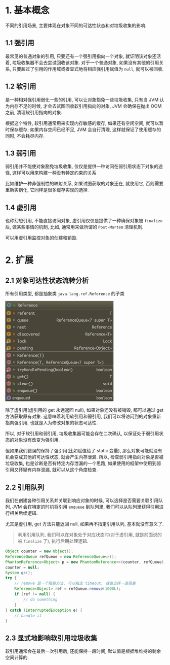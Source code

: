 # 1. 基本概念
不同的引用场景, 主要体现在对象不同的可达性状态和对垃圾收集的影响.

## 1.1 强引用
最常见的普通对象的引用, 只要还有一个强引用指向一个对象, 就证明该对象还活着, 垃圾收集器不会去尝试回收该对象. 对于一个普通对象, 如果没有其他的引用关系, 只要超过了引用的作用域或者显式地将相应强引用赋值为 `null`, 就可以被回收.

## 1.2 软引用
是一种相对强引用弱化一些的引用, 可以让对象豁免一些垃圾收集, 只有当 JVM 认为内存不足的时候, 才会去试图回收软引用指向的对象, JVM 会确保在抛出 OOM 之前, 清理软引用指向的对象.  

根据这个特性, 软引用通常用来实现内存敏感的缓存, 如果还有空闲空间, 就可以暂时保存缓存; 如果内存空间已经不足, JVM 会自行清理, 这样就保证了使用缓存的同时, 不会耗尽内存.

## 1.3 弱引用
弱引用并不能使对象豁免垃圾收集, 仅仅是提供一种访问在弱引用状态下对象的途径, 这样可以用来构建一种没有特定约束的关系

比如维护一种非强制性的映射关系, 如果试图获取的对象还在, 就使用它, 否则需要重新实例化, 它同样是很多缓存实现的选择.

## 1.4 虚引用
也称幻想引用, 不能直接访问对象, 虚引用仅仅是提供了一种确保对象被 `finalize` 后, 做某些事情的机制, 比如, 通常用来做所谓的 `Post-Mortem` 清理机制.

可以用虚引用监控对象的创建和销毁.

# 2. 扩展
## 2.1 对象可达性状态流转分析
所有引用类型, 都是抽象类 `java.lang.ref.Reference` 的子类

![](.strong-soft-weak-virtual-reference_images/b046c5b1.png)

除了虚引用(虚引用的 get 永远返回 null), 如果对象还没有被销毁, 都可以通过 get 方法获取原有对象. 这意味着利用软引用和弱引用, 我们可以将访问到的对象重新指向强引用, 也就是人为修改对象的状态可达性.

所以, 对于软引用和弱引用, 垃圾收集器可能会存在二次确认, 以保证处于弱引用状态的对象没有改变为强引用.

但如果我们错误的保持了强引用(比如赋值给了 static 变量), 那么对象可能就没有机会变成其他的可达性状态, 就会产生内存泄漏. 所以, 检查弱引用指向对象是否被垃圾收集, 也是诊断是否有特定内存泄漏的一个思路, 如果使用的框架中使用到弱引用又怀疑有内存泄漏, 就可以从这个角度检查.

## 2.2 引用队列
我们在创建各种引用关系并关联到响应对象的时候, 可以选择是否需要关联引用队列, JVM 会在特定的时机将引用 `enqueue` 到队列里, 我们可以从队列里获得引用进行相关后续逻辑.

尤其是虚引用, get 方法只能返回 null, 如果再不指定引用队列, 基本就没有意义了.

> 利用引用队列, 我们可以在对象处于对应状态时(对于虚引用, 就是前面说的被 `finalize` 了), 执行后期处理逻辑.

```java
Object counter = new Object();
ReferenceQueue refQueue = new ReferenceQueue<>();
PhantomReference<Object> p = new PhantomReference<>(counter, refQueue);
counter = null;
System.gc();
try {
    // remove 是一个阻塞方法, 可以指定 timeout, 或者选择一直阻塞
    Reference<Object> ref = refQueue.remove(1000L);
    if (ref != null) {
        // do something
    }
} catch (InterruptedException e) {
    // handle it
}
```

## 2.3 显式地影响软引用垃圾收集
软引用通常会在最后一次引用后, 还能保持一段时间, 默认值是根据堆维持的剩余空间计算的.
